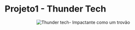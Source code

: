 # Projeto1 - Thunder Tech
<p align="center">
<img src="https://i.imgur.com/3lZrh2y.png" alt="Thunder tech- Impactante como um trovão" border="0"></a>
</p>
